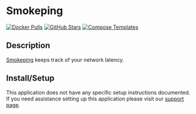 # Smokeping

[![Docker Pulls](https://img.shields.io/docker/pulls/linuxserver/smokeping?style=flat-square&color=607D8B&label=docker%20pulls&logo=docker)](https://hub.docker.com/r/linuxserver/smokeping)
[![GitHub Stars](https://img.shields.io/github/stars/linuxserver/docker-smokeping?style=flat-square&color=607D8B&label=github%20stars&logo=github)](https://github.com/linuxserver/docker-smokeping)
[![Compose Templates](https://img.shields.io/static/v1?style=flat-square&color=607D8B&label=compose&message=templates)](https://github.com/GhostWriters/DockSTARTer/tree/master/compose/.apps/smokeping)

## Description

[Smokeping](https://oss.oetiker.ch/smokeping/) keeps track of your network latency.

## Install/Setup

This application does not have any specific setup instructions documented. If you need assistance setting up this application please visit our [support page](https://dockstarter.com/basics/support/).
